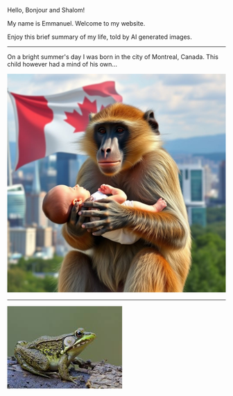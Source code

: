 Hello, Bonjour and Shalom!

My name is Emmanuel. Welcome to my website.

Enjoy this brief summary of my life, told by AI generated images. 

---
On a bright summer's day I was born in the city of Montreal, Canada. This child however had a mind of his own...

![Baby](Baboon.jpeg)

---

![Frog](frog.jpeg) 
